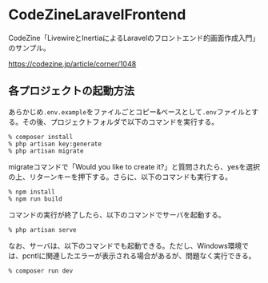 # CodeZineLaravelFrontend

CodeZine「LivewireとInertiaによるLaravelのフロントエンド的画面作成入門」のサンプル。

https://codezine.jp/article/corner/1048

## 各プロジェクトの起動方法
あらかじめ`.env.example`をファイルごとコピー&ペースとして`.env`ファイルとする。その後、プロジェクトフォルダで以下のコマンドを実行する。
```
% composer install
% php artisan key:generate
% php artisan migrate
```
migrateコマンドで「Would you like to create it?」と質問されたら、yesを選択の上、リターンキーを押下する。さらに、以下のコマンドも実行する。
```
% npm install
% npm run build
```

コマンドの実行が終了したら、以下のコマンドでサーバを起動する。
```
% php artisan serve
```
なお、サーバは、以下のコマンドでも起動できる。ただし、Windows環境では、pcntlに関連したエラーが表示される場合があるが、問題なく実行できる。
```
% composer run dev
```
